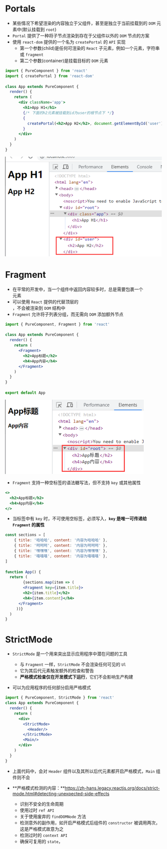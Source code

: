 # Portals

- 某些情况下希望渲染的内容独立于父组件，甚至是独立于当前挂载到的 `DOM` 元素中(默认挂载到 `root`)
- `Portal` 提供了一种将子节点渲染到存在于父组件以外的 `DOM` 节点的方案
- 使用 `react-dom` 提供的一个名为 `createPortal` 的 `API` 实现
  - 第一个参数(child)是任何可渲染的 `React` 子元素，例如一个元素，字符串或 `fragment`
  - 第二个参数(container)是挂载目标的 `DOM` 元素

```jsx
import { PureComponent } from 'react'
import { createPortal } from 'react-dom'

class App extends PureComponent {
  render() {
    return (
      <div className='app'>
        <h1>App H1</h1>
        {/* 下面的h2元素被挂载到id为user的根节点下 */}
        {
          createPortal(<h2>App H2</h2>, document.getElementById('user'))
        }
      </div>
    )
  }
}
```

![1686685177686](images/1686685177686.png)

# Fragment

- 在平常的开发中，当一个组件中返回内容较多时，总是需要包裹一个<div>元素
- 可以使用 `React` 提供的<Fragment>代替顶层的<div>，<Fragment>不会被渲染到 `DOM` 结构中
- `Fragment` 允许将子列表分组，而无需向 `DOM` 添加额外节点

```jsx
import { PureComponent, Fragment } from 'react'

class App extends PureComponent {
  render() {
    return (
      <Fragment>
        <h2>App标题</h2>
        <h4>App内容</h4>
      </Fragment>
    )
  }
}

export default App
```

![1686686719001](images/1686686719001.png)

- `Fragment` 支持一种空标签的语法糖写法，但不支持 `key` 或其他属性

```jsx
<>
  <h2>App标题</h2>
  <h4>App内容</h4>
</>
```

- 当标签中有 `key` 时，不可使用空标签，必须写入<Fragment>，**`key` 是唯一可传递给 `Fragment` 的属性**

```jsx
const sections = [
	{ title: '哈哈哈', content: '内容为哈哈哈' },
	{ title: '呵呵呵', content: '内容为呵呵呵' },
	{ title: '嘿嘿嘿', content: '内容为嘿嘿嘿' },
	{ title: '嘻嘻嘻', content: '内容为嘻嘻嘻' },
]

function App() {
  return (
		{sections.map(item => (
    	<Fragment key={item.title}>
      	<h2>{item.title}</h2>
        <h4>{item.content}</h4>
      </Fragment>
     ))}
  )
}
```

# StrictMode

- `StrictMode` 是一个用来突出显示应用程序中潜在问题的工具
  - 与 `Fragment` 一样，`StrictMode` 不会渲染任何可见的 `Ul`
  - 它为其后代元素触发额外的检查和警告
  - **严格模式检查仅在开发模式下运行**，它们不会影响生产构建

- 可以为应用程序的任何部分启用严格模式

```jsx
import { PureComponent, StrictMode } from 'react'
class App extends PureComponent {
  render() {
    return (
      <div>
        <StrictMode>
          <Header/>
        </StrictMode>
        <Main/>
      </div>
    )
  }
}
```

- 上面代码中，会对 `Header` 组件以及其所以后代元素都开启严格模式，`Main` 组件则不会

- **严格模式检测的内容：**https://zh-hans.legacy.reactjs.org/docs/strict-mode.html#detecting-unexpected-side-effects
  - 识别不安全的生命周期
  - 使用过时 `ref API`
  - 关于使用废弃的 `findDOMNode` 方法
  - 检测意外的副作用，如开启严格模式后组件的 `constructor` 被调用两次，这是严格模式故意为之
  - 检测过时的 `context API`
  - 确保可复用的 `state`，